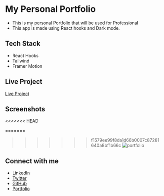 # My Personal Portfolio

- This is my personal Portfolio that will be used for Professional
- This app is made using React hooks and Dark mode.

## Tech Stack

- React Hooks
- Tailwind
- Framer Motion

## Live Project

[Live Project](https://my-portfolio-xi-eight-88.vercel.app/)

## Screenshots
<<<<<<< HEAD

=======
>>>>>>> f1579ee99f8da1d66b0007c87281640a8bf1b66c
![portfolio](https://github.com/PriyanshuSinghR/Personal-Portfolio/assets/52795506/72b442fa-3f5d-4944-8d03-c59c32fea0fb)

## Connect with me

- [LinkedIn](https://www.linkedin.com/in/priyanshu844/)
- [Twitter](https://twitter.com/Priyanshu844)
- [GitHub](https://github.com/PriyanshuSinghR)
- [Portfolio](https://priyanshu-portfolio.netlify.app/)
